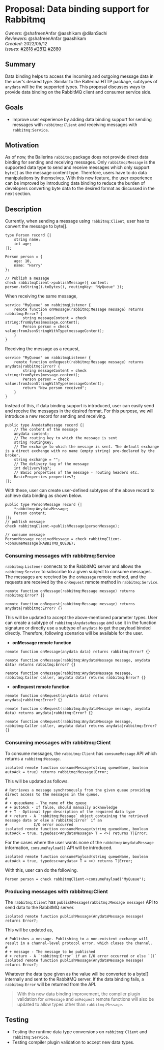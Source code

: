 # Proposal: Data binding support for Rabbitmq

_Owners_: @shafreenAnfar @aashikam @dilanSachi     
_Reviewers_: @shafreenAnfar @aashikam  
_Created_: 2022/05/12  
_Issues_: [#2818](https://github.com/ballerina-platform/ballerina-standard-library/issues/2818) [#2812](https://github.com/ballerina-platform/ballerina-standard-library/issues/2812) [#2880](https://github.com/ballerina-platform/ballerina-standard-library/issues/2880)

## Summary

Data binding helps to access the incoming and outgoing message data in the user's desired type. Similar to the Ballerina HTTP package, subtypes of `anydata` will be the supported types. This proposal discusses ways to provide data binding on the RabbitMQ client and consumer service side.

## Goals

- Improve user experience by adding data binding support for sending messages with `rabbitmq:Client` and receiving messages with `rabbitmq:Service`.

## Motivation

As of now, the Ballerina `rabbitmq` package does not provide direct data binding for sending and receiving messages. Only `rabbitmq:Message` is the supported data type to send and receive messages which only support `byte[]` as the message content type. Therefore, users have to do data manipulations by themselves. With this new feature, the user experience can be improved by introducing data binding to reduce the burden of developers converting byte data to the desired format as discussed in the next section.

## Description

Currently, when sending a message using `rabbitmq:Client`, user has to convert the message to byte[].

```ballerina
type Person record {|
    string name;
    int age;
|};

Person person = {
    age: 10,
    name: "Harry"
};

// Publish a message 
check rabbitmqClient->publishMessage({ content: person.toString().toBytes(), routingKey: "MyQueue" });
```

When receiving the same message,

```ballerina
service "MyQueue" on rabbitmqListener {
    remote function onMessage(rabbitmq:Message message) returns rabbitmq:Error? {
        string messageContent = check string:fromBytes(message.content);
        Person person = check value:fromJsonStringWithType(messageContent);
    }
}
```

Receiving the message as a request,
```ballerina
service "MyQueue" on rabbitmqListener {
    remote function onRequest(rabbitmq:Message message) returns anydata|rabbitmq:Error? {
        string messageContent = check string:fromBytes(message.content);
        Person person = check value:fromJsonStringWithType(messageContent);
        return "New person received";
    }
}
```

Instead of this, if data binding support is introduced, user can easily send and receive the messages in the desired format.
For this purpose, we will introduce a new record for sending and receiving.
```ballerina
public type AnydataMessage record {|
    // The content of the message
    anydata content;
    // The routing key to which the message is sent
    string routingKey;
    // The exchange to which the message is sent. The default exchange is a direct exchange with no name (empty string) pre-declared by the broker.
    string exchange = "";
    // The delivery tag of the message
    int deliveryTag?;
    // Basic properties of the message - routing headers etc.
    BasicProperties properties?;
|};
```
With these, user can create user-defined subtypes of the above record to achieve data binding as shown below.
```ballerina
public type PersonMessage record {|
    *rabbitmq:AnydataMessage;
    Person content;
|};
// publish message
check rabbitmqClient->publishMessage(personMessage);

// consume message
PersonMessage receivedMessage = check rabbitmqClient->consumeMessage(RABBITMQ_QUEUE);
```

### Consuming messages with rabbitmq:Service

`rabbitmq:Listener` connects to the RabbitMQ server and allows the `rabbitmq:Service` to subscribe to a given subject to consume messages. The messages are received by the `onMessage` remote method, and the requests are received by the `onRequest` remote method in `rabbitmq:Service`.

```ballerina
remote function onMessage(rabbitmq:Message message) returns rabbitmq:Error? {}

remote function onRequest(rabbitmq:Message message) returns anydata|rabbitmq:Error? {}
```

This will be updated to accept the above-mentioned parameter types. User can create a subtype of `rabbitmq:AnydataMessage` and use it in the function signature or directly use a subtype of `anydata` to get the payload binded directly.
Therefore, following scenarios will be available for the user.

- **onMessage remote function**
```ballerina
remote function onMessage(anydata data) returns rabbitmq:Error? {}
```
```ballerina
remote function onMessage(rabbitmq:AnydataMessage message, anydata data) returns rabbitmq:Error? {}
```
```ballerina
remote function onMessage(rabbitmq:AnydataMessage message, rabbitmq:Caller caller, anydata data) returns rabbitmq:Error? {}
```
- **onRequest remote function**
```ballerina
remote function onRequest(anydata data) returns anydata|rabbitmq:Error? {}
```
```ballerina
remote function onRequest(rabbitmq:AnydataMessage message, anydata data) returns anydata|rabbitmq:Error? {}
```
```ballerina
remote function onRequest(rabbitmq:AnydataMessage message, rabbitmq:Caller caller, anydata data) returns anydata|rabbitmq:Error? {}
```
### Consuming messages with rabbitmq:Client

To consume messages, the `rabbitmq:Client` has `consumeMessage` API which returns a `rabbitmq:Message`.
```ballerina
isolated remote function consumeMessage(string queueName, boolean autoAck = true) returns rabbitmq:Message|Error;
```
This will be updated as follows.
```ballerina
# Retrieves a message synchronously from the given queue providing direct access to the messages in the queue.
#
# + queueName - The name of the queue
# + autoAck - If false, should manually acknowledge
# + T - Optional type description of the required data type
# + return - A `rabbitmq:Message` object containing the retrieved message data or else a`rabbitmq:Error` if an
#            I/O error occurred
isolated remote function consumeMessage(string queueName, boolean autoAck = true, typedesc<AnydataMessage> T = <>) returns T|Error;
```
For the cases where the user wants none of the `rabbitmq:AnydataMessage` information, `consumePayload()` API will be introduced.
```ballerina
isolated remote function consumePayload(string queueName, boolean autoAck = true, typedesc<anydata> T = <>) returns T|Error;
```
With this, user can do the following.
```ballerina
Person person = check rabbitmqClient->consumePayload("MyQueue");
```
### Producing messages with rabbitmq:Client

The `rabbitmq:Client` has `publishMessage(rabbitmq:Message message)` API to send data to the RabbitMQ server.
```ballerina
isolated remote function publishMessage(AnydataMessage message) returns Error?;
```
This will be updated as,
```ballerina
# Publishes a message. Publishing to a non-existent exchange will result in a channel-level protocol error, which closes the channel.
#
# + message - The message to be published
# + return - A `rabbitmq:Error` if an I/O error occurred or else `()`
isolated remote function publishMessage(AnydataMessage message) returns Error?;
```
Whatever the data type given as the value will be converted to a byte[] internally and sent to the RabbitMQ server. If the data binding fails, a `rabbitmq:Error` will be returned from the API.

> With this new data binding improvement, the compiler plugin validation for `onMessage` and `onRequest` remote functions will also be updated to allow types other than `rabbitmq:Message`.

## Testing

- Testing the runtime data type conversions on `rabbitmq:Client` and `rabbitmq:Service`.
- Testing compiler plugin validation to accept new data types.
